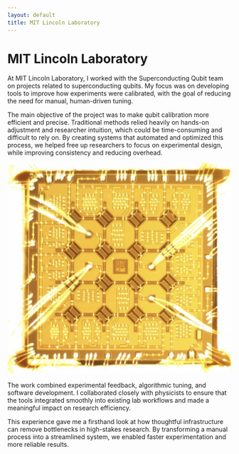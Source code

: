 ```yaml
---
layout: default
title: MIT Lincoln Laboratory
---
```


# MIT Lincoln Laboratory

At MIT Lincoln Laboratory, I worked with the Superconducting Qubit team on projects related to superconducting qubits. My focus was on developing tools to improve how experiments were calibrated, with the goal of reducing the need for manual, human-driven tuning.

The main objective of the project was to make qubit calibration more efficient and precise. Traditional methods relied heavily on hands-on adjustment and researcher intuition, which could be time-consuming and difficult to rely on. By creating systems that automated and optimized this process, we helped free up researchers to focus on experimental design, while improving consistency and reducing overhead.

![Quantum Setup](/images/mitll_qubit_experiment.png)

The work combined experimental feedback, algorithmic tuning, and software development. I collaborated closely with physicists to ensure that the tools integrated smoothly into existing lab workflows and made a meaningful impact on research efficiency.

This experience gave me a firsthand look at how thoughtful infrastructure can remove bottlenecks in high-stakes research. By transforming a manual process into a streamlined system, we enabled faster experimentation and more reliable results.



